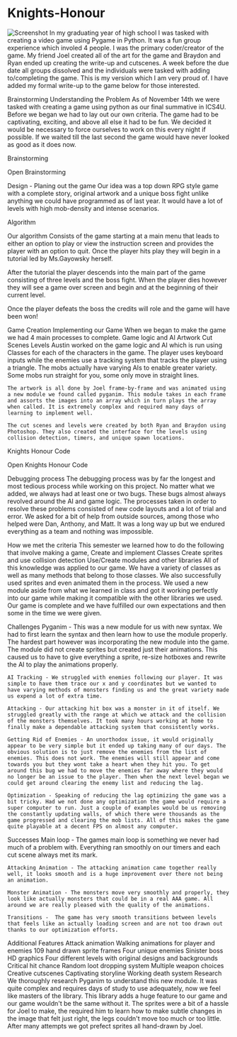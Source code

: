 # Knights-Honour
![Screenshot](https://gyazo.com/8023863d10f30237d7fcebf8e32ea2ed)
In my graduating year of high school I was tasked with creating a video game using Pygame in Python. It was a fun group experience which involed 4 people.
I was the primary coder/creator of the game. My friend Joel created all of the art for the game and Braydon and Ryan ended up creating the write-up and cutscenes.
A week before the due date all groups dissolved and the individuals were tasked with adding to/completing the game. This is my version which I am very proud of.
I have added my formal write-up to the game below for those interested.


Brainstorming
Understanding the Problem
    As of November 14th we were tasked with creating a game using python as our final summative in ICS4U. Before we began we had to lay out our own criteria. The game had to be captivating, exciting, and above all else it had to be fun. We decided it would be necessary to force ourselves to work on this every night if possible. If we waited till the last second the game would have never looked as good as it does now.

Brainstorming

 Open Brainstorming

Design - Planing out the game
    Our idea was a top down RPG style game with a complete story, original artwork and a unique boss fight unlike anything we could have programmed as of last year. It would have a lot of levels with high mob-density and intense scenarios.

Algorithm  

Our algorithm Consists of the game starting at a main menu that leads to either an option to play or view the instruction screen and provides the player with an option to quit. 
Once the player hits play they will begin in a tutorial led by Ms.Gayowsky herself.

After the tutorial the player descends into the main part of the game consisting of three levels and the boss fight. When the player dies however they will see a game over screen and begin and at the beginning of their current level.

Once the player defeats the boss the credits will role and the game will have been won!




Game Creation 
Implementing our Game
    When we began to make the game we had 4 main processes to complete.
Game logic and AI
Artwork
Cut Scenes
Levels
    Austin worked on the game logic and AI which is run using Classes for each of the characters in the game. The player uses keyboard inputs while the enemies use a tracking system that tracks the player using a triangle. The mobs actually have varying AIs to enable greater variety. Some mobs run straight for you, some only move in straight lines.
    
    The artwork is all done by Joel frame-by-frame and was animated using a new module we found called pyganim. This module takes in each frame and assorts the images into an array which in turn plays the array when called. It is extremely complex and required many days of learning to implement well.

    The cut scenes and levels were created by both Ryan and Braydon using Photoshop. They also created the interface for the levels using collision detection, timers, and unique spawn locations.

Knights Honour Code

 Open Knights Honour Code

Debugging process
    The debugging process was by far the longest and most tedious process while working on this project. No matter what we added, we always had at least one or two bugs. These bugs almost always revolved around the AI and game logic. The processes taken in order to resolve these problems consisted of new code layouts and a lot of trial and error. We asked for a bit of help from outside sources, among those who helped were Dan, Anthony, and Matt. It was a long way up but we endured everything as a team and nothing was impossible.

How we met the criteria 
    This semester we learned how to do the following that involve making a game, 
Create and implement Classes 
Create sprites and use collision detection
Use/Create modules and other libraries
    All of this knowledge was applied to our game. We have a variety of classes as well as many methods that belong to those classes. We also successfully used sprites and even animated them in the process. We used a new module aside from what we learned in class and got it working perfectly into our game while making it compatible with the other libraries we used. Our game is complete and we have fulfilled our own expectations and then some in the time we were given.





Challenges
    Pyganim - This was a new module for us with new syntax. We had to first learn the syntax and then learn how to use the module properly. The hardest part however was incorporating the new module into the game. The module did not create sprites but created just their animations. This caused us to have to give everything a sprite, re-size hotboxes and rewrite the AI to play the animations properly.

    AI Tracking - We struggled with enemies following our player. It was simple to have them trace our x and y coordinates but we wanted to have varying methods of monsters finding us and the great variety made us expend a lot of extra time.

    Attacking - Our attacking hit box was a monster in it of itself. We struggled greatly with the range at which we attack and the collision of the monsters themselves. It took many hours working at home to finally make a dependable attacking system that consistently works.

    Getting Rid of Enemies - An unorthodox issue, it would originally appear to be very simple but it ended up taking many of our days. The obvious solution is to just remove the enemies from the list of enemies. This does not work. The enemies will still appear and come towards you but they wont take a heart when they hit you. To get around this bug we had to move the enemies far away where they would no longer be an issue to the player. Then when the next level began we could get around clearing the enemy list and reducing the lag.

    Optimization - Speaking of reducing the lag optimizing the game was a bit tricky. Had we not done any optimization the game would require a super computer to run. Just a couple of examples would be us removing the constantly updating walls, of which there were thousands as the game progressed and clearing the mob lists. All of this makes the game quite playable at a decent FPS on almost any computer.

Successes
    Main loop - The games main loop is something we never had much of a problem with. Everything ran smoothly on our timers and each cut scene always met its mark.  

    Attacking Animation - The attacking animation came together really well, it looks smooth and is a huge improvement over there not being an animation.

    Monster Animation - The monsters move very smoothly and properly, they look like actually monsters that could be in a real AAA game. All around we are really pleased with the quality of the animations.

    Transitions -  The game has very smooth transitions between levels that feels like an actually loading screen and are not too drawn out thanks to our optimization efforts.

Additional Features
Attack animation
Walking animations for player and enemies
109 hand drawn sprite frames
Four unique enemies 
Sinister boss
HD graphics
Four different levels with original designs and backgrounds
Critical hit chance
Random loot dropping system
Multiple weapon choices
Creative cutscenes
Captivating storyline
Working death system
Research
    We thoroughly research Pyganim to understand this new module. It was quite complex and requires days of study to use adequately, now we feel like masters of the library. This library adds a huge feature to our game and our game wouldn't be the same without it. The sprites were a bit of a hassle for Joel to make, the required him to learn how to make subtle changes in the image that felt just right, the legs couldn't move too much or too little. After many attempts we got prefect sprites all hand-drawn by Joel.

